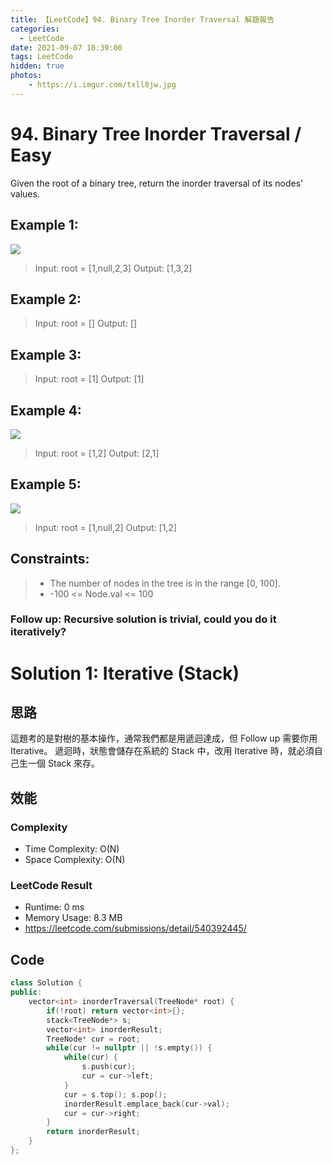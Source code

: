 ```yaml
---
title: 【LeetCode】94. Binary Tree Inorder Traversal 解題報告
categories:
  - LeetCode
date: 2021-09-07 18:39:00
tags: LeetCode
hidden: true
photos:
    - https://i.imgur.com/txll8jw.jpg
---
```


# 94. Binary Tree Inorder Traversal / Easy

Given the root of a binary tree, return the inorder traversal of its nodes' values.

<!-- more -->

## Example 1:
![](https://assets.leetcode.com/uploads/2020/09/15/inorder_1.jpg)
> Input: root = [1,null,2,3]
> Output: [1,3,2]

## Example 2:
> Input: root = []
> Output: []

## Example 3:
> Input: root = [1]
> Output: [1]

## Example 4:
![](https://assets.leetcode.com/uploads/2020/09/15/inorder_5.jpg)
> Input: root = [1,2]
> Output: [2,1]

## Example 5:
![](https://assets.leetcode.com/uploads/2020/09/15/inorder_4.jpg)
> Input: root = [1,null,2]
> Output: [1,2]

## Constraints:
> - The number of nodes in the tree is in the range [0, 100].
> - -100 <= Node.val <= 100

### Follow up: Recursive solution is trivial, could you do it iteratively?

# Solution 1: Iterative (Stack)

## 思路

這題考的是對樹的基本操作，通常我們都是用遞迴達成，但 Follow up 需要你用 Iterative。
遞迴時，狀態會儲存在系統的 Stack 中，改用 Iterative 時，就必須自己生一個 Stack 來存。

## 效能

### Complexity 
- Time Complexity: O(N)
- Space Complexity: O(N)

### LeetCode Result
- Runtime: 0 ms
- Memory Usage: 8.3 MB 
- https://leetcode.com/submissions/detail/540392445/

## Code 
```cpp
class Solution {
public:
    vector<int> inorderTraversal(TreeNode* root) {
        if(!root) return vector<int>{};   
        stack<TreeNode*> s;
        vector<int> inorderResult;
        TreeNode* cur = root;
        while(cur != nullptr || !s.empty()) {
            while(cur) {
                s.push(cur);
                cur = cur->left;
            }
            cur = s.top(); s.pop();
            inorderResult.emplace_back(cur->val);
            cur = cur->right;
        }
        return inorderResult;
    }
};
```